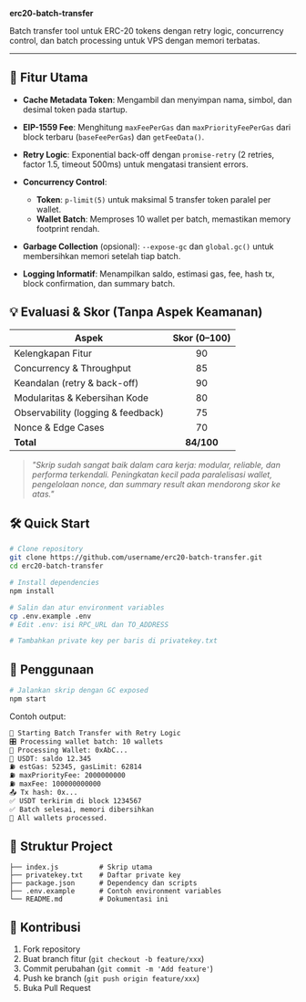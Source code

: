 **erc20-batch-transfer**

Batch transfer tool untuk ERC-20 tokens dengan retry logic, concurrency control, dan batch processing untuk VPS dengan memori terbatas.

---

## 🚀 Fitur Utama

* **Cache Metadata Token**: Mengambil dan menyimpan nama, simbol, dan desimal token pada startup.
* **EIP-1559 Fee**: Menghitung `maxFeePerGas` dan `maxPriorityFeePerGas` dari block terbaru (`baseFeePerGas`) dan `getFeeData()`.
* **Retry Logic**: Exponential back-off dengan `promise-retry` (2 retries, factor 1.5, timeout 500ms) untuk mengatasi transient errors.
* **Concurrency Control**:

  * **Token**: `p-limit(5)` untuk maksimal 5 transfer token paralel per wallet.
  * **Wallet Batch**: Memproses 10 wallet per batch, memastikan memory footprint rendah.
* **Garbage Collection** (opsional): `--expose-gc` dan `global.gc()` untuk membersihkan memori setelah tiap batch.
* **Logging Informatif**: Menampilkan saldo, estimasi gas, fee, hash tx, block confirmation, dan summary batch.

## 💡 Evaluasi & Skor (Tanpa Aspek Keamanan)

| Aspek                              | Skor (0–100) |
| ---------------------------------- | :----------: |
| Kelengkapan Fitur                  |      90      |
| Concurrency & Throughput           |      85      |
| Keandalan (retry & back-off)       |      90      |
| Modularitas & Kebersihan Kode      |      80      |
| Observability (logging & feedback) |      75      |
| Nonce & Edge Cases                 |      70      |
| **Total**                          |  **84/100**  |

> *"Skrip sudah sangat baik dalam cara kerja: modular, reliable, dan performa terkendali. Peningkatan kecil pada paralelisasi wallet, pengelolaan nonce, dan summary result akan mendorong skor ke atas."*

## 🛠️ Quick Start

```bash
# Clone repository
git clone https://github.com/username/erc20-batch-transfer.git
cd erc20-batch-transfer

# Install dependencies
npm install

# Salin dan atur environment variables
cp .env.example .env
# Edit .env: isi RPC_URL dan TO_ADDRESS

# Tambahkan private key per baris di privatekey.txt
```

## 🚦 Penggunaan

```bash
# Jalankan skrip dengan GC exposed
npm start
```

Contoh output:

```bash
🔌 Starting Batch Transfer with Retry Logic
🎛️ Processing wallet batch: 10 wallets
🚀 Processing Wallet: 0xAbC...
🔹 USDT: saldo 12.345
⛽ estGas: 52345, gasLimit: 62814
⛽ maxPriorityFee: 2000000000
⛽ maxFee: 100000000000
📤 Tx hash: 0x...
✅ USDT terkirim di block 1234567
✅ Batch selesai, memori dibersihkan
🎉 All wallets processed.
```

## 🧩 Struktur Project

```
├── index.js          # Skrip utama
├── privatekey.txt    # Daftar private key
├── package.json      # Dependency dan scripts
├── .env.example      # Contoh environment variables
└── README.md         # Dokumentasi ini
```

## 🤝 Kontribusi

1. Fork repository
2. Buat branch fitur (`git checkout -b feature/xxx`)
3. Commit perubahan (`git commit -m 'Add feature'`)
4. Push ke branch (`git push origin feature/xxx`)
5. Buka Pull Request
